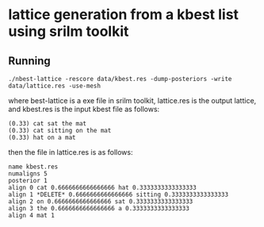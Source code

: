 # lattice generation from a kbest list using srilm toolkit

## Running 
```
./nbest-lattice -rescore data/kbest.res -dump-posteriors -write data/lattice.res -use-mesh
```
where best-lattice is a exe file in srilm toolkit, lattice.res is the output lattice, and kbest.res is the input kbest file as follows:
```
(0.33) cat sat the mat
(0.33) cat sitting on the mat
(0.33) hat on a mat
```
then the file in lattice.res is as follows:
```
name kbest.res
numaligns 5
posterior 1
align 0 cat 0.6666666666666666 hat 0.3333333333333333
align 1 *DELETE* 0.6666666666666666 sitting 0.3333333333333333
align 2 on 0.6666666666666666 sat 0.3333333333333333
align 3 the 0.6666666666666666 a 0.3333333333333333
align 4 mat 1
```
